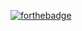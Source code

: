 [![forthebadge](https://forthebadge.com/images/badges/60-percent-of-the-time-works-every-time.svg)](https://forthebadge.com)
